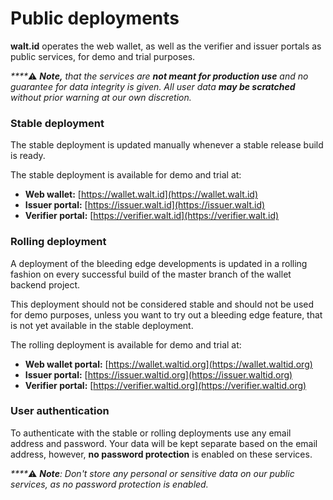 # Public deployments

**walt.id** operates the web wallet, as well as the verifier and issuer portals as public services, for demo and trial purposes.

_****_:warning: _**Note,** that the services are **not meant for production use** and no guarantee for data integrity is given. All user data **may be scratched** without prior warning at our own discretion._

### Stable deployment

The stable deployment is updated manually whenever a stable release build is ready.

The stable deployment is available for demo and trial at:

* **Web wallet:** [https://wallet.walt.id](https://wallet.walt.id)
* **Issuer portal:** [https://issuer.walt.id](https://issuer.walt.id)
* **Verifier portal:** [https://verifier.walt.id](https://verifier.walt.id)

### Rolling deployment

A deployment of the bleeding edge developments is updated in a rolling fashion on every successful build of the master branch of the wallet backend project.

This deployment should not be considered stable and should not be used for demo purposes, unless you want to try out a bleeding edge feature, that is not yet available in the stable deployment.

The rolling deployment is available for demo and trial at:

* **Web wallet portal:** [https://wallet.waltid.org](https://wallet.waltid.org)
* **Issuer portal:** [https://issuer.waltid.org](https://issuer.waltid.org)
* **Verifier portal:** [https://verifier.waltid.org](https://verifier.waltid.org)

### User authentication

To authenticate with the stable or rolling deployments use any email address and password. Your data will be kept separate based on the email address, however, **no password protection** is enabled on these services.

_****_:warning: _**Note**: Don't store any personal or sensitive data on our public services, as no password protection is enabled._
